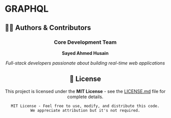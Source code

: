 # GRAPHQL

## 👨‍💻 Authors & Contributors

<div align="center">

### **Core Development Team**

**Sayed Ahmed Husain**

*Full-stack developers passionate about building real-time web applications*


## 📄 License

This project is licensed under the **MIT License** - see the [LICENSE.md](LICENSE.md) file for complete details.

```text
MIT License - Feel free to use, modify, and distribute this code.
We appreciate attribution but it's not required.
```
